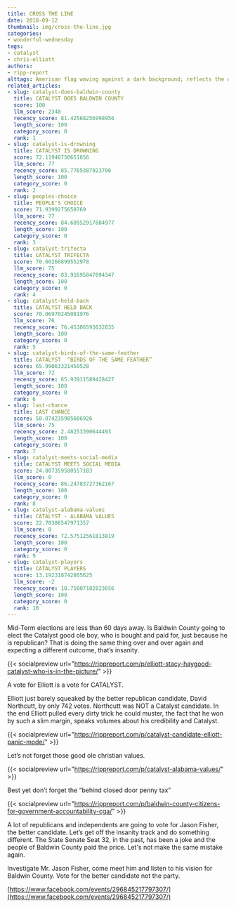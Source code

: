 ```yaml
---
title: CROSS THE LINE
date: 2018-09-12
thumbnail: img/cross-the-line.jpg
categories:
- wonderful-wednesday
tags:
- catalyst
- chris-elliott
authors:
- ripp-report
alttags: American flag waving against a dark background; reflects the upcoming midterms and questions about Baldwin County’s politi...
related_articles:
- slug: catalyst-does-baldwin-county
  title: CATALYST DOES BALDWIN COUNTY
  score: 100
  llm_score: 2348
  recency_score: 81.42568256998956
  length_score: 100
  category_score: 0
  rank: 1
- slug: catalyst-is-drowning
  title: CATALYST IS DROWNING
  score: 72.11946750651856
  llm_score: 77
  recency_score: 85.7765387923706
  length_score: 100
  category_score: 0
  rank: 2
- slug: peoples-choice
  title: PEOPLE'S CHOICE
  score: 71.9399275659769
  llm_score: 77
  recency_score: 84.60952917884977
  length_score: 100
  category_score: 0
  rank: 3
- slug: catalyst-trifecta
  title: CATALYST TRIFECTA
  score: 70.60260899552978
  llm_score: 75
  recency_score: 83.91695847094347
  length_score: 100
  category_score: 0
  rank: 4
- slug: catalyst-held-back
  title: CATALYST HELD BACK
  score: 70.06970245081976
  llm_score: 76
  recency_score: 76.45306593032835
  length_score: 100
  category_score: 0
  rank: 5
- slug: catalyst-birds-of-the-same-feather
  title: CATALYST  “BIRDS OF THE SAME FEATHER”
  score: 65.99063321450528
  llm_score: 72
  recency_score: 65.93911589428427
  length_score: 100
  category_score: 0
  rank: 6
- slug: last-chance
  title: LAST CHANCE
  score: 58.074235985606926
  llm_score: 75
  recency_score: 2.48253390644493
  length_score: 100
  category_score: 0
  rank: 7
- slug: catalyst-meets-social-media
  title: CATALYST MEETS SOCIAL MEDIA
  score: 24.807359580557183
  llm_score: 0
  recency_score: 86.24783727362167
  length_score: 100
  category_score: 0
  rank: 8
- slug: catalyst-alabama-values
  title: CATALYST - ALABAMA VALUES
  score: 22.70386547971357
  llm_score: 0
  recency_score: 72.57512561813819
  length_score: 100
  category_score: 0
  rank: 9
- slug: catalyst-players
  title: CATALYST PLAYERS
  score: 13.192318742805625
  llm_score: -2
  recency_score: 18.75007182823656
  length_score: 100
  category_score: 0
  rank: 10
---
```

Mid-Term elections are less than 60 days away. Is Baldwin County going to elect the Catalyst good ole boy, who is bought and paid for, just because he is republican? That is doing the same thing over and over again and expecting a different outcome, that’s insanity.

{{< socialpreview url="https://rippreport.com/p/elliott-stacy-haygood-catalyst-who-is-in-the-picture/" >}}

A vote for Elliott is a vote for CATALYST.

Elliott just barely squeaked by the better republican candidate, David Northcutt, by only 742 votes. Northcutt was NOT a Catalyst candidate. In the end Elliott pulled every dirty trick he could muster, the fact that he won by such a slim margin, speaks volumes about his credibility and Catalyst.

{{< socialpreview url="https://rippreport.com/p/catalyst-candidate-elliott-panic-mode/" >}}

Let’s not forget those good ole christian values.

{{< socialpreview url="https://rippreport.com/p/catalyst-alabama-values/" >}}

Best yet don’t forget the “behind closed door penny tax”

{{< socialpreview url="https://rippreport.com/p/baldwin-county-citizens-for-government-accountability-cga/" >}}

A lot of republicans and independents are going to vote for Jason Fisher, the better candidate. Let’s get off the insanity track and do something different. The State Senate Seat 32, in the past, has been a joke and the people of Baldwin County paid the price. Let's not make the same mistake again.

Investigate Mr. Jason Fisher, come meet him and listen to his vision for Baldwin County. Vote for the better candidate not the party.

[https://www.facebook.com/events/296845217797307/](https://www.facebook.com/events/296845217797307/)
